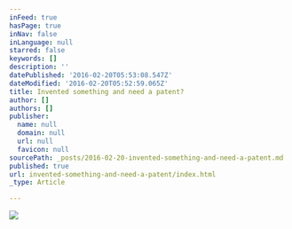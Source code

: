 ```yaml
---
inFeed: true
hasPage: true
inNav: false
inLanguage: null
starred: false
keywords: []
description: ''
datePublished: '2016-02-20T05:53:08.547Z'
dateModified: '2016-02-20T05:52:59.065Z'
title: Invented something and need a patent?
author: []
authors: []
publisher:
  name: null
  domain: null
  url: null
  favicon: null
sourcePath: _posts/2016-02-20-invented-something-and-need-a-patent.md
published: true
url: invented-something-and-need-a-patent/index.html
_type: Article

---
```

![](https://the-grid-user-content.s3-us-west-2.amazonaws.com/9ed02475-0926-42a0-a311-977dac2d8636.jpg)